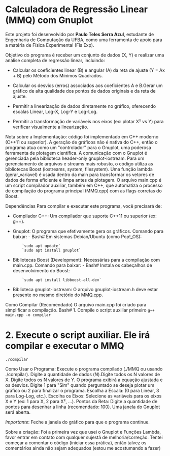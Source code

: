 # Calculadora de Regressão Linear (MMQ) com Gnuplot

Este projeto foi desenvolvido por **Paulo Teles Serra Azul**, estudante de Engenharia de Computação da UFBA, como uma ferramenta de apoio para a matéria de Física Experimental (Fís Exp).

Objetivo do programa é receber um conjunto de dados (X, Y) e realizar uma análise completa de regressão linear, incluindo: 

 - Calcular os coeficientes linear (B) e angular (A) da reta de ajuste (Y = Ax + B) pelo Método dos Mínimos Quadrados.

 - Calcular os desvios (erros) associados aos coeficientes A e B.Gerar um gráfico de alta qualidade dos pontos de dados originais e da reta de ajuste.
 
 - Permitir a linearização de dados diretamente no gráfico, oferecendo escalas Linear, Log-X, Log-Y e Log-Log.
 
 - Permitir a transformação de variáveis nos eixos (ex: plotar X² vs Y) para verificar visualmente a linearização.
 
 Nota sobre a Implementação: código foi implementado em C++ moderno (C++11 ou superior). A geração de gráficos não é nativa do C++, então o programa atua como um "controlador" para o Gnuplot, uma poderosa ferramenta de plotagem científica. A comunicação com o Gnuplot é gerenciada pela biblioteca header-only gnuplot-iostream. Para um gerenciamento de arquivos e streams mais robusto, o código utiliza as bibliotecas Boost (iostreams, system, filesystem). Uma função lambda (gerar_variavel) é usada dentro da main para transformar os vetores de dados de forma eficiente e limpa antes da plotagem. O arquivo main.cpp é um script compilador auxiliar, também em C++, que automatiza o processo de compilação do programa principal (MMQ.cpp) com as flags corretas do Boost.
 
 Dependências Para compilar e executar este programa, você precisará de:
  - Compilador C++: Um compilador que suporte C++11 ou superior (ex: g++).
  - Gnuplot: O programa que efetivamente gera os gráficos. Comando para baixar:
        - Bash# Em sistemas Debian/Ubuntu (como Pop!_OS):

            `sudo apt update`
            `sudo apt install gnuplot`

  - Bibliotecas Boost (Development): Necessárias para a compilação com main.cpp. Comando para baixar:
        - Bash# Instala os cabeçalhos de desenvolvimento do Boost:

            `sudo apt install libboost-all-dev`

  - Biblioteca gnuplot-iostream: O arquivo gnuplot-iostream.h deve estar presente no mesmo diretório do MMQ.cpp.

Como Compilar (Recomendado) O arquivo main.cpp foi criado para simplificar a compilação.
    Bash# 1. Compile o script auxiliar primeiro
    `g++ main.cpp -o compilar`

# 2. Execute o script auxiliar. Ele irá compilar e executar o MMQ
`./compilar`

Como Usar o Programa: Execute o programa compilado (./MMQ ou usando ./compilar). Digite a quantidade de dados ($N$).Digite todos os N valores de X. Digite todos os N valores de Y. O programa exibirá a equação ajustada e os desvios. Digite 1 para "Sim" quando perguntado se deseja plotar um gráfico ou 2 para finalizar o programa. Escolha a Escala: (0 para Linear, 3 para Log-Log, etc.). Escolha os Eixos: Selecione as variáveis para os eixos X e Y (ex: 1 para X, 2 para X², ...). Pontos da Reta: Digite a quantidade de pontos para desenhar a linha (recomendado: 100). Uma janela do Gnuplot será aberta.

*Importante*: Feche a janela do gráfico para que o programa continue. 

Sobre a criação: Foi a primeira vez que usei o Gnuplot e Funções Lambda, favor entrar em contato com qualquer sujestã de melhoria/correção. Tentei começar a comentar o código (iniciar essa prática), então talvez os comentários ainda não sejam adequados (estou me acostumando a fazer)